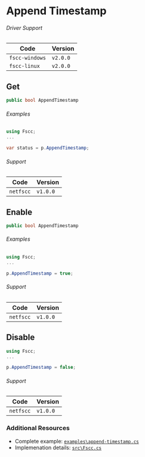 # Append Timestamp

###### Driver Support
| Code           | Version
| -------------- | --------
| `fscc-windows` | `v2.0.0` 
| `fscc-linux`   | `v2.0.0` 


## Get
```c#
public bool AppendTimestamp
```

###### Examples
```c#
using Fscc;
...

var status = p.AppendTimestamp;
```

###### Support
| Code           | Version
| -------------- | --------
| `netfscc`        | `v1.0.0`


## Enable
```c#
public bool AppendTimestamp
```

###### Examples
```c#
using Fscc;
...

p.AppendTimestamp = true;
```

###### Support
| Code           | Version
| -------------- | --------
| `netfscc`        | `v1.0.0`


## Disable
```c#
using Fscc;
...

p.AppendTimestamp = false;
```

###### Support
| Code           | Version
| -------------- | --------
| `netfscc`        | `v1.0.0`


### Additional Resources
- Complete example: [`examples\append-timestamp.cs`](https://github.com/commtech/netfscc/blob/master/examples/append-timestamp/append-timestamp.cs)
- Implemenation details: [`src\Fscc.cs`](https://github.com/commtech/netfscc/blob/master/src/Fscc.cs)
